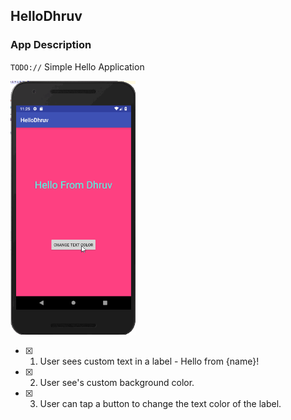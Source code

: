 ## HelloDhruv

### App Description
`TODO://` Simple Hello Application

<img src="https://github.com/dhruvdeepu/HelloDhruv/blob/master/hello.gif" width=200><br>


- [X] 1. User sees custom text in a label - Hello from {name}!
- [X] 2. User see's custom background color.
- [X] 3. User can tap a button to change the text color of the label.
